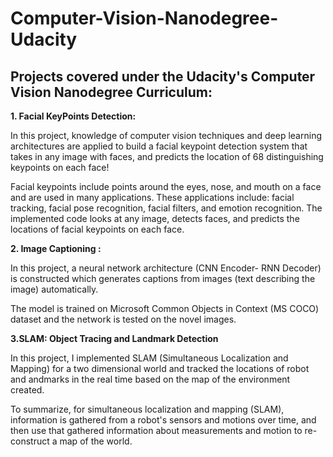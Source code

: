 # Computer-Vision-Nanodegree-Udacity

## Projects covered under the Udacity's Computer Vision Nanodegree Curriculum:


<b> 1. Facial KeyPoints Detection:  </b> <p> In this project, knowledge of computer vision techniques and deep learning architectures are applied to build a facial keypoint detection system that takes in any image with faces, and predicts the location of 68 distinguishing keypoints on each face!</p>

<p>Facial keypoints include points around the eyes, nose, and mouth on a face and are used in many applications. These applications include: facial tracking, facial pose recognition, facial filters, and emotion recognition. The implemented code looks at any image, detects faces, and predicts the locations of facial keypoints on each face. </p>

<b> 2. Image Captioning :</b> <p>In this project,  a neural network architecture (CNN Encoder- RNN Decoder) is constructed which generates captions from images (text describing the image) automatically.  </p>
  
The model is trained on Microsoft Common Objects in Context (MS COCO) dataset and the network is tested on the novel images.</p>

<b> 3.SLAM: Object Tracing and Landmark Detection </b> <p> In this project, I implemented SLAM (Simultaneous Localization and Mapping) for a two dimensional world and tracked the locations of robot and andmarks in the real time based on the map of the environment created.</p>
<p> To summarize, for simultaneous localization and mapping (SLAM), information is gathered from a robot's sensors and motions over time, and then use that gathered information about measurements and motion to re-construct a map of the world. </p>
